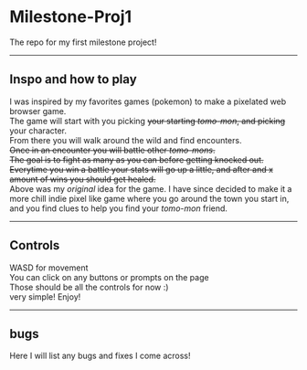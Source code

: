 # Milestone-Proj1

The repo for my first milestone project!

---

## Inspo and how to play

I was inspired by my favorites games (pokemon) to make a pixelated web browser game.\
The game will start with you picking ~~your starting _tomo-mon_, and picking~~ your character.\
From there you will walk around the wild and find encounters. \
~~Once in an encounter you will battle other _tomo-mons_.~~\
~~The goal is to fight as many as you can before getting knocked out.~~ \
~~Everytime you win a battle your stats will go up a little, and after and x amount of wins you should get healed.~~\
Above was my _original_ idea for the game. I have since decided to make it a more chill indie pixel like game where you go around the town you start in,\
and you find clues to help you find your _tomo-mon_ friend.

---

## Controls

WASD for movement\
You can click on any buttons or prompts on the page\
Those should be all the controls for now :)\
very simple! Enjoy!

---

## bugs

Here I will list any bugs and fixes I come across!
